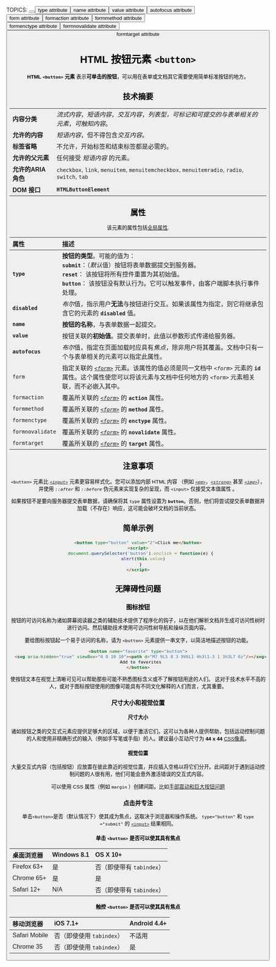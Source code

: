 TOPICS: <button>
        <button> type attribute
        <button> name attribute
        <button> value attribute
        <button> autofocus attribute
        <button> form attribute
        <button> formaction attribute
        <button> formmethod attribute
        <button> formenctype attribute
        <button> formnovalidate attribute
        <button> formtarget attribute

# HTML 按钮元素 `<button>`

**HTML `<button>` 元素** 表示**可单击的按钮**，可以用在表单或文档其它需要使用简单标准按钮的地方。

## 技术摘要

|  |  |
| :-- | :-- |
| **内容分类** | *流式内容*，*短语内容*，*交互内容*，*列表型，可标记和可提交的与表单相关的元素*，*可触知内容*。 |
| **允许的内容** | *短语内容*，但不得包含*交互内容*。 |
| **标签省略** | 不允许，开始标签和结束标签都是必需的。 |
| **允许的父元素** | 任何接受 *短语内容* 的元素。 |
| **允许的ARIA角色** | `checkbox`, `link`, `menuitem`, `menuitemcheckbox`, `menuitemradio`, `radio`, `switch`, `tab` |
| **DOM 接口** | **`HTMLButtonElement`** |

## 属性

该元素的属性包括[全局属性](/zh-hans/webfrontend/HTML_Global_Attributes).

| 属性 | 描述 |
| :-- | :-- |
| **`type`** | **按钮的类型**。可能的值为：<br>**`submit`**：（*默认*值）按钮将表单数据提交到服务器。<br>**`reset`**： 该按钮将所有控件重置为其初始值。<br>**`button`**： 该按钮没有默认行为。它可以触发事件，由客户端脚本执行事件处理。|
| **`disabled`** | *布尔*值，指示用户**无法**与按钮进行交互。如果该属性为指定，则它将继承包含它的元素的 **`disabled`** 值。|
| **`name`** | **按钮的名称**，与表单数据一起提交。|
| **`value`** | 按钮关联的**初始值**。提交表单时，此值以参数形式传递给服务器。|
| **`autofocus`** | *布尔*值，指定在页面加载时应具有*焦点*，除非用户将其覆盖。文档中只有一个与表单相关的元素可以指定此属性。|
| `form` | 指定关联的 *[`<form>`](/zh-hans/webfrontend/<form>)* 元素。该属性的值必须是同一文档中 *`<form>`* 元素的 **`id`** 属性。这个属性使您可以将该元素与文档中任何地方的 `<form>` 元素相关联，而不必嵌入其中。|
| `formaction` | 覆盖所关联的 *[`<form>`](/zh-hans/webfrontend/<form>)* 的 **`action`** 属性。|
| `formmethod` | 覆盖所关联的 *[`<form>`](/zh-hans/webfrontend/<form>)* 的 **`method`** 属性。|
| `formenctype` | 覆盖所关联的 *[`<form>`](/zh-hans/webfrontend/<form>)* 的 **`enctype`** 属性。|
| `formnovalidate` | 覆盖所关联的 *[`<form>`](/zh-hans/webfrontend/<form>)* 的 **`novalidate`** 属性。|
| `formtarget` | 覆盖所关联的 *[`<form>`](/zh-hans/webfrontend/<form>)* 的 **`target`** 属性。|

## 注意事项

`<button>` 元素比 *[`<input>`](/zh-hans/webfrontend/<input>)* 元素更容易样式化。您可以添加内部 HTML 内容
（例如 *[`<em>`](/zh-hans/webfrontend/<em>)*，*[`<strong>`](/zh-hans/webfrontend/<strong>)* 甚至
*[`<img>`](/zh-hans/webfrontend/<img>)*），并使用 *`::after`* 和 *`::before`*
伪元素来实现复杂的呈现，而 `<input>` 仅接受文本值属性 。

如果按钮不是要向服务器提交表单数据，请确保将其 `type` 属性设置为 **`button`**。否则，他们将尝试提交表单数据并加载（不存在）响应，这可能会破坏文档的当前状态。

## 简单示例

```html
<button type="button" value="2">Click me</button>
<script>
  document.querySelector('button').onclick = function(e) {
    alert(this.value)
  }
</script>
```

## 无障碍性问题

### 图标按钮

按钮的可访问名称为诸如屏幕阅读器之类的辅助技术提供了程序化的钩子，以在他们解析文档并生成可访问性树时进行访问。然后辅助技术使用可访问性树导航和操纵页面内容。

要给图标按钮起一个易于访问的名称，请为 `<button>` 元素提供一串文字，以简洁地描述按钮的功能。

```html
<button name="favorite" type="button">
  <svg aria-hidden="true" viewBox="0 0 10 10"><path d="M7 9L5 8 3 9V6L1 4h3l1-3 1 3h3L7 6z"/></svg>
  Add to favorites
</button>
```

使按钮文本在视觉上清晰可见可以帮助那些可能不熟悉图标含义或不了解按钮用途的人们。
这对于技术水平不高的人，或对于图标按钮使用的图像可能具有不同文化解释的人们而言，尤其重要。

### 尺寸大小和视觉位置

#### 尺寸大小

诸如按钮之类的交互式元素应提供足够大的区域，以便于激活它们。这可以为各种人提供帮助，包括运动控制问题的人和使用非精确形式的输入（例如手写笔或手指）的人。建议最小互动尺寸为 **44 x 44** [CSS像素](https://www.w3.org/TR/WCAG21/#dfn-css-pixels)。

#### 视觉位置

大量交互式内容（包括按钮）应放置在彼此靠近的视觉位置，并应插入空格以将它们分开。此间距对于遇到运动控制问题的人很有用，他们可能会意外激活错误的交互式内容。

可以使用 CSS 属性（例如 `margin` ）创建间距。比如[手部震动和巨大按钮问题](https://axesslab.com/hand-tremors/)

### 点击并专注

单击`<button>`是否（默认情况下）使其成为焦点，这取决于浏览器和操作系统。
`type="button"` 和 `type ="submit"` 的 [`<input>`](/zh-hans/webfrontend/<input>) 结果相同。

#### 单击 `<button>` 是否可以使其具有焦点

| 桌面浏览器 | Windows 8.1 | OS X 10+ |
| :-- | :-- | :-- |
| Firefox 63+ | 是 | 否（即使带有 `tabindex`）|
| Chrome 65+ | 是 | 是 |
| Safari 12+ | N/A | 否（即使带有 `tabindex`）|

#### 触控 `<button>` 是否可以使其具有焦点

| 移动浏览器 | iOS 7.1+ | Android 4.4+ |
| :-- | :-- | :-- |
| Safari Mobile | 否（即使使用 `tabindex`）| 不适用 |
| Chrome 35 | 否（即使使用 `tabindex`）| 是 |
